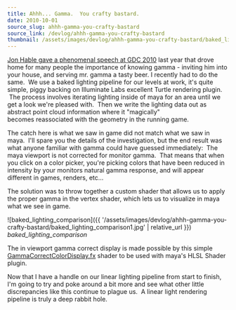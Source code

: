 ```yaml
---
title: Ahhh... Gamma.  You crafty bastard.
date: 2010-10-01
source_slug: ahhh-gamma-you-crafty-bastard
source_link: /devlog/ahhh-gamma-you-crafty-bastard
thumbnail: /assets/images/devlog/ahhh-gamma-you-crafty-bastard/baked_lighting_comparison1.jpg
---
```


[Jon Hable gave a phenomenal speech at GDC 2010](http://dl.dropbox.com/u/187083/Papers/Hable_John_Uncharted2_HDRLighting.pptx) last year that drove home for many people the importance of knowing gamma - inviting him into your house, and serving mr. gamma a tasty beer.
I recently had to do the same.  We use a baked lighting pipeline for our levels at work, it's quite simple, piggy backing on Illuminate Labs excellent Turtle rendering plugin.  The process involves iterating lighting inside of maya for an area until we get a look we're pleased with.  Then we write the lighting data out as abstract point cloud information where it "magically" becomes reassociated with the geometry in the running game.

The catch here is what we saw in game did not match what we saw in maya.  I'll spare you the details of the investigation, but the end result was what anyone familiar with gamma could have guessed immediately:  The maya viewport is not corrected for monitor gamma.  That means that when you click on a color picker, you're picking colors that have been reduced in intensity by your monitors natural gamma response, and will appear different in games, renders, etc...

The solution was to throw together a custom shader that allows us to apply the proper gamma in the vertex shader, which lets us to visualize in maya what we see in game.

![baked_lighting_comparison]({{ '/assets/images/devlog/ahhh-gamma-you-crafty-bastard/baked_lighting_comparison1.jpg' | relative_url }})
*baked_lighting_comparison*

The in viewport gamma correct display is made possible by this simple [GammaCorrectColorDisplay.fx](http://dl.dropbox.com/u/187083/GammaVertLighting/gamma_correct_color_display.fx) shader to be used with maya's HLSL Shader plugin.

Now that I have a handle on our linear lighting pipeline from start to finish, I'm going to try and poke around a bit more and see what other little discrepancies like this continue to plague us.  A linear light rendering pipeline is truly a deep rabbit hole.
